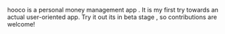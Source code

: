 hooco is a personal money management app .
It is my first try towards an actual user-oriented app. Try it out its in beta stage , so contributions are welcome!
